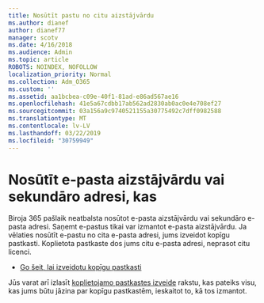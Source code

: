 ```yaml
---
title: Nosūtīt pastu no citu aizstājvārdu
ms.author: dianef
author: dianef77
manager: scotv
ms.date: 4/16/2018
ms.audience: Admin
ms.topic: article
ROBOTS: NOINDEX, NOFOLLOW
localization_priority: Normal
ms.collection: Adm_O365
ms.custom: ''
ms.assetid: aa1bcbea-c09e-40f1-81ad-e86ad567ae16
ms.openlocfilehash: 41e5a67cdbb17ab562ad2830ab0ac0e4e708ef27
ms.sourcegitcommit: 03a156a9c9740521155a30775492c7dff0982588
ms.translationtype: MT
ms.contentlocale: lv-LV
ms.lasthandoff: 03/22/2019
ms.locfileid: "30759949"
---
```

# <a name="send-email-from-an-alias-or-secondary-address"></a>Nosūtīt e-pasta aizstājvārdu vai sekundāro adresi, kas

Biroja 365 pašlaik neatbalsta nosūtot e-pasta aizstājvārdu vai sekundāro e-pasta adresi. Saņemt e-pastus tikai var izmantot e-pasta aizstājvārdu. Ja vēlaties nosūtīt e-pastu no cita e-pasta adresi, jums izveidot kopīgu pastkasti. Koplietota pastkaste dos jums citu e-pasta adresi, neprasot citu licenci. 
  
- [Go šeit, lai izveidotu kopīgu pastkasti](https://portal.office.com/AdminPortal/Home#/AssistedGuide/addemailoptions)
    
Jūs varat arī izlasīt [koplietojamo pastkastes izveide](https://support.office.com/article/871a246d-3acd-4bba-948e-5de8be0544c9) rakstu, kas pateiks visu, kas jums būtu jāzina par kopīgu pastkastēm, ieskaitot to, kā tos izmantot. 
  


